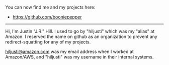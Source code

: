 You can now find me and my projects here:

* https://github.com/booniepepper

---

Hi, I'm Justin "J.R." Hill. I used to go by "hiljusti" which was my "alias"
at Amazon. I reserved the name on github as an organization to prevent any
redirect-squatting for any of my projects.

hiljusti@amazon.com was my email address when I worked at Amazon/AWS, and
"hiljusti" was my username in their internal systems.

